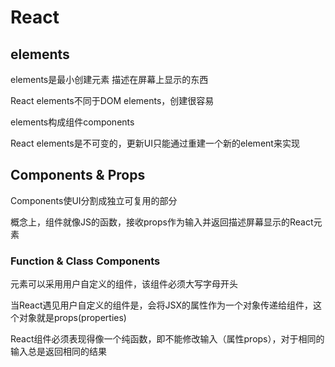 # React

## elements

elements是最小创建元素 描述在屏幕上显示的东西

React elements不同于DOM elements，创建很容易

elements构成组件components

React elements是不可变的，更新UI只能通过重建一个新的element来实现

## Components & Props

Components使UI分割成独立可复用的部分

概念上，组件就像JS的函数，接收props作为输入并返回描述屏幕显示的React元素

### Function & Class Components

元素可以采用用户自定义的组件，该组件必须大写字母开头

当React遇见用户自定义的组件是，会将JSX的属性作为一个对象传递给组件，这个对象就是props(properties)

React组件必须表现得像一个纯函数，即不能修改输入（属性props），对于相同的输入总是返回相同的结果